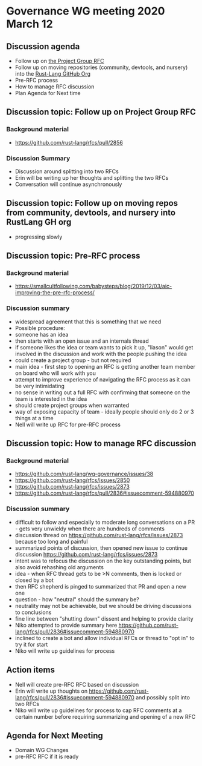 # Governance WG meeting 2020 March 12

## Discussion agenda

* Follow up on [the Project Group RFC](https://github.com/rust-lang/rfcs/pull/2856)
* Follow up on moving repositories (community, devtools, and nursery) into the [Rust-Lang GitHub Org](https://github.com/rust-lang/)
* Pre-RFC process
* How to manage RFC discussion
* Plan Agenda for Next time

## Discussion topic: Follow up on Project Group RFC

### Background material
* https://github.com/rust-lang/rfcs/pull/2856

### Discussion Summary
* Discussion around splitting into two RFCs
* Erin will be writing up her thoughts and splitting the two RFCs
* Conversation will continue asynchronously

## Discussion topic: Follow up on moving repos from community, devtools, and nursery into RustLang GH org
* progressing slowly

## Discussion topic: Pre-RFC process

### Background material
*  https://smallcultfollowing.com/babysteps/blog/2019/12/03/aic-improving-the-pre-rfc-process/

### Discussion summary
* widespread agreement that this is something that we need
* Possible procedure:
* someone has an idea
* then starts with an open issue and an internals thread
* if someone likes the idea or team wants to pick it up, "liason" would get involved in the discussion and work with the people pushing the idea
* could create a project group - but not required
* main idea - first step to opening an RFC is getting another team member on board who will work with you
* attempt to improve experience of navigating the RFC process as it can be very intimidating
* no sense in writing out a full RFC with confirming that someone on the team is interested in the idea
* should create project groups when warranted
* way of exposing capacity of team - ideally people should only do 2 or 3 things at a time
* Nell will write up RFC for pre-RFC process

## Discussion topic: How to manage RFC discussion

### Background material
* https://github.com/rust-lang/wg-governance/issues/38
* https://github.com/rust-lang/rfcs/issues/2850
* https://github.com/rust-lang/rfcs/issues/2873
* https://github.com/rust-lang/rfcs/pull/2836#issuecomment-594880970

### Discussion summary
* difficult to follow and especially to moderate long conversations on a PR - gets very unwieldy when there are hundreds of comments
* discussion thread on https://github.com/rust-lang/rfcs/issues/2873 because too long and painful
* summarized points of discussion, then opened new issue to continue discussion https://github.com/rust-lang/rfcs/issues/2873 
* intent was to refocus the discussion on the key outstanding points, but also avoid rehashing old arguments
* idea - when RFC thread gets to be >N comments, then is locked or closed by a bot
* then RFC shepherd is pinged to summarized that PR and open a new one
* question - how "neutral" should the summary be?
* neutrality may not be achievable, but we should be driving discussions to conclusions
* fine line between "shutting down" dissent and helping to provide clarity
* Niko attempted to provide summary here https://github.com/rust-lang/rfcs/pull/2836#issuecomment-594880970
* inclined to create a bot and allow individual RFCs or thread to "opt in" to try it for start
* Niko will write up guidelines for process

## Action items
* Nell will create pre-RFC RFC based on discussion
* Erin will write up thoughts on https://github.com/rust-lang/rfcs/pull/2836#issuecomment-594880970 and possibly split into two RFCs 
* Niko will write up guidelines for process to cap RFC comments at a certain number before requiring summarizing and opening of a new RFC

## Agenda for Next Meeting
* Domain WG Changes
* pre-RFC RFC if it is ready 